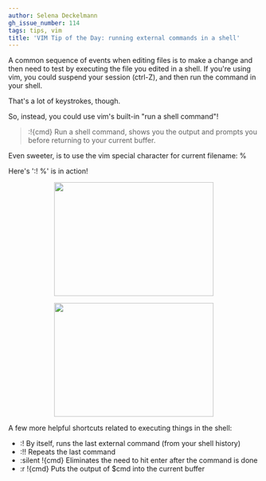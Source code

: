 ```yaml
---
author: Selena Deckelmann
gh_issue_number: 114
tags: tips, vim
title: 'VIM Tip of the Day: running external commands in a shell'
---
```




A common sequence of events when editing files is to make a change and then need to test by executing the file you edited in a shell. If you're using vim, you could suspend your session (ctrl-Z), and then run the command in your shell.

That's a lot of keystrokes, though. 

So, instead, you could use vim's built-in "run a shell command"!

> 
> :!{cmd} Run a shell command, shows you the output and prompts you before returning to your current buffer.
> 

Even sweeter, is to use the vim special character for current filename: %

Here's ':! %' is in action!

<a href="http://2.bp.blogspot.com/_lsIXJbnz6n8/SbaJSmAHiXI/AAAAAAAAABs/z_sOCKeFEaw/s1600-h/Terminal+%E2%80%94+vim+%E2%80%94+80%C3%9728-1.png" onblur="try {parent.deselectBloggerImageGracefully();} catch(e) {}"><img alt="" border="0" id="BLOGGER_PHOTO_ID_5311583763061770610" src="/blog/2009/03/10/vim-tip-of-day-running-external/image-0.png" style="display:block; margin:0px auto 10px; text-align:center;cursor:pointer; cursor:hand;width: 320px; height: 229px;"/></a>

<a href="http://4.bp.blogspot.com/_lsIXJbnz6n8/SbaJZ8Usz6I/AAAAAAAAAB0/Mjf7ekC3oSA/s1600-h/Terminal+%E2%80%94+vim+%E2%80%94+80%C3%9728-4.png" onblur="try {parent.deselectBloggerImageGracefully();} catch(e) {}"><img alt="" border="0" id="BLOGGER_PHOTO_ID_5311583889312763810" src="/blog/2009/03/10/vim-tip-of-day-running-external/image-0.png" style="display:block; margin:0px auto 10px; text-align:center;cursor:pointer; cursor:hand;width: 320px; height: 229px;"/></a>

A few more helpful shortcuts related to executing things in the shell: 

- :! By itself, runs the last external command (from your shell history)
- :!! Repeats the last command
- :silent !{cmd} Eliminates the need to hit enter after the command is done
- :r !{cmd} Puts the output of $cmd into the current buffer


